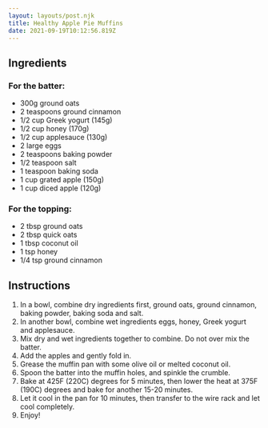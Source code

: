 ```yaml
---
layout: layouts/post.njk
title: Healthy Apple Pie Muffins
date: 2021-09-19T10:12:56.819Z
---
```

## Ingredients

### For the batter:

* 300g ground oats
* 2 teaspoons ground cinnamon
* 1/2 cup Greek yogurt (145g)
* 1/2 cup honey (170g)
* 1/2 cup applesauce (130g)
* 2 large eggs
* 2 teaspoons baking powder
* 1/2 teaspoon salt
* 1 teaspoon baking soda
* 1 cup grated apple (150g)
* 1 cup diced apple (120g)

### For the topping:

* 2 tbsp ground oats
* 2 tbsp quick oats
* 1 tbsp coconut oil
* 1 tsp honey
* 1/4 tsp ground cinnamon

## Instructions

1. In a bowl, combine dry ingredients first, ground oats, ground cinnamon, baking powder, baking soda and salt.
2. In another bowl, combine wet ingredients eggs, honey, Greek yogurt and applesauce.
3. Mix dry and wet ingredients together to combine. Do not over mix the batter.
4. Add the apples and gently fold in.
5. Grease the muffin pan with some olive oil or melted coconut oil.
6. Spoon the batter into the muffin holes, and spinkle the crumble.
7. Bake at 425F (220C) degrees for 5 minutes, then lower the heat at 375F (190C) degrees and bake for another 15-20 minutes.
8. Let it cool in the pan for 10 minutes, then transfer to the wire rack and let cool completely.
9. Enjoy!